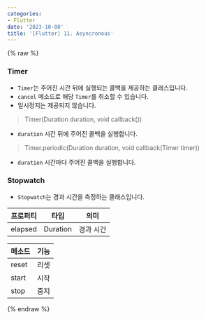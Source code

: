 ```yaml
---
categories:
- Flutter
date: '2023-10-08'
title: '[Flutter] 11. Asyncronous'
---
```


{% raw %}
### Timer
- `Timer`는 주어진 시간 뒤에 실행되는 콜백을 제공하는 클래스입니다.
- `cancel` 메소드로 해당 `Timer`를 취소할 수 있습니다.
- 일시정지는 제공되지 않습니다.

> Timer(Duration duration, void callback())<br>
- `duration` 시간 뒤에 주어진 콜백을 실행합니다.

> Timer.periodic(Duration duration, void callback(Timer timer))<br>
- `duration` 시간마다 주어진 콜백을 실행합니다.

### Stopwatch
- `Stopwatch`는 경과 시간을 측정하는 클래스입니다.

|프로퍼티|타입|의미|
|---|---|---|
|elapsed|Duration|경과 시간|

|메소드|기능|
|---|---|
|reset|리셋|
|start|시작|
|stop|중지|
{% endraw %}